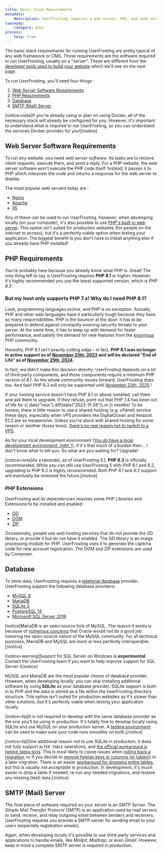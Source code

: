 ```yaml
---
title: Basic Stack Requirements
metadata:
    description: UserFrosting requires a web server, PHP, and some sort of database.
taxonomy:
    category: docs
process:
    twig: true
---
```


The basic stack requirements for running UserFrosting are pretty typical of any web framework or CMS. Those requirements are the software required to _run_ UserFrosting, usually on a "server". These are different from the [developer tools used to build your website](/installation/requirements/essential-tools-for-php) which we'll see on the next page.

To run UserFrosting, you'll need four things :

1. [Web Server Software Requirements](#web-server-software-requirements)
2. [PHP Requirements](#php-requirements)
3. [Database](#database)
4. [SMTP (Mail) Server](#smtp-mail-server)

[notice=note]If you're already using or plan on using Docker, all of the necessary stack will already be configured for you. However, it's important to understand what is required to run UserFrosting, so you can understand the services Docker provides for you![/notice]

## Web Server Software Requirements

To run any website, you need *web server software*. Its tasks are to receive client requests, execute them, and send a reply. For a PHP website, the web server software won't execute the PHP code itself. Instead, it passes it to PHP which interprets the code and returns a response for the web server to display.

The most popular web servers today are : 

- [Nginx](https://www.nginx.com)
- [Apache](https://httpd.apache.org)
- [IIS](https://www.iis.net)

Any of these can be used to run UserFrosting. However, when developing locally (on your computer), it's also possible to use [PHP's built-in web server](https://www.php.net/manual/en/features.commandline.webserver.php). This option isn't suited for production websites (for people on the internet to access), but it's a perfectly viable option when testing your application. The biggest benefit is you don't have to install anything else if you already have PHP installed!

## PHP Requirements

You're probably here because you already know what PHP is. Great! The only thing left to say is UserFrosting requires **PHP 8.1** or higher. However, it's highly recommended you use the latest supported version, which is *PHP 8.3*.

### But my host only supports PHP 7.x! Why do I need PHP 8.1?

Look, programming languages evolve, and PHP is no exception. Actually, PHP and other web languages have it particularly tough because they have so many responsibilities. PHP is the bouncer at the door: it has to be prepared to defend against constantly evolving security threats to your server. At the same time, it has to keep up with demand for faster performance, and satisfy the demand for new features from the [enormous](https://w3techs.com/technologies/overview/programming_language/all) PHP community.

Honestly, PHP 8.1 isn't exactly cutting edge - in fact, **PHP 8.1 was no longer in active support as of [November 25th, 2023](http://php.net/supported-versions.php) and will be declared "End of Life" as of [November 25th, 2024](http://php.net/supported-versions.php)**.

In fact, we didn't make this decision directly. UserFrosting depends on a lot of third-party components, and *those* components require a minimum PHP version of _8.1_. As the whole community moves forward, UserFrosting does too. And fast! PHP 8.3 will only be supported until [November 23th, 2025](http://php.net/supported-versions.php) !

If your hosting service doesn't have PHP 8.1 or above installed, call them and ask them to upgrade. If they refuse, point out that PHP 7.4 has been out of life for {{ date("now").diff(date("2022-11-28")).m }} months! To be honest, there is little reason to use a shared hosting (e.g. cPanel) service these days, especially when VPS providers like DigitalOcean and Amazon EC2 are so inexpensive. Unless you're stuck with shared hosting for some reason or another (fussy boss), [there's no real reason not to switch to a VPS](https://www.hostt.com/still-use-shared-hosting-theres-vps/).

As for your local development environment ([You _do_ have a local development environment, right ?](/background/develop-locally-serve-globally)), if it's that much of a burden then... I don't know what to tell you. So what are you waiting for? Upgrade!

[notice=note]As a reminder, as of UserFrosting 5.1, **PHP 8.3** is officially recommended. While you can still use UserFrosting 5 with PHP 8.1 and 8.2, upgrading to PHP 8.3 is highly recommended. Both PHP 8.1 and 8.2 support will eventually be removed the future.[/notice]

### PHP Extensions

UserFrosting and its dependencies requires some PHP Libraries and Extensions to be installed and enabled : 

- [GD](https://www.php.net/manual/en/book.image.php)
- [DOM](https://www.php.net/manual/en/book.dom.php)
- [ZIP](https://www.php.net/manual/en/book.zip.php)

Occasionally, people use web hosting services that do not provide the GD library, or provide it but do not have it enabled. The GD library is an image processing module for PHP. UserFrosting uses it to generate the captcha code for new account registration. The DOM and ZIP extensions are used by Composer.

## Database

To store data, UserFrosting requires a [relational database](https://www.techtarget.com/searchdatamanagement/definition/database) provider. UserFrosting support the following database providers:
- [MySQL 8](https://www.mysql.com/)
- [MariaDB](https://mariadb.org)
- [SQLite 3](https://www.sqlite.org/index.html)
- [PostgreSQL 14](https://www.postgresql.org)
- [Microsoft SQL Server 2019](https://en.wikipedia.org/wiki/Microsoft_SQL_Server)

[notice]MariaDB is an open-source fork of MySQL. The reason it exists is because of [numerous concerns](https://www2.computerworld.com.au/article/457551/dead_database_walking_mysql_creator_why_future_belongs_mariadb/) that Oracle would not do a good job honoring the open-source nature of the MySQL community. For all technical purposes, MariaDB and MySQL are more or less perfectly interoperable.[/notice]

[notice=warning]Support for SQL Server on Windows is **experimental**. Contact the UserFrosting team if you want to help improve support for SQL Server ![/notice]

MySQL and MariaDB are the most popular choice of database provider. However, when developing locally, you can skip installing additional software by using **SQLite** as your database provider. SQLite support is built-in to PHP and the data is stored as a file within the UserFrosting directory structure. This option isn't suited for production websites as it's slower than other solutions, but it's perfectly viable when testing your application locally.

[notice=tip]It is not required to develop with the same database provider as the one you'll be using in production. It's totally fine to develop locally using SQLite and use MySQL on your production server. A [testing environment](/testing) can be used to make sure your code runs smoothly on both.[/notice]

[notice=tip]One additional reason not to use SQLite in production: it does not fully support `ALTER TABLE` operations, and [the official workaround is twelve steps long](https://www.sqlite.org/lang_altertable.html#otheralter).  This is most likely to cause issues when [rolling back a migration](/cli/commands#migrate-rollback), or if you decide to [remove foreign keys or columns (or tables!)](https://www.sqlite.org/lang_altertable.html#altertabdropcol) in a later migration. There is an easier [workaround for dropping entire tables](/database/migrations#running-your-migration), but this is usually not acceptable in production. In development, it's much easier to drop a table if needed, re-run any needed migrations, and restore any missing (test) data.[/notice]

## SMTP (Mail) Server

The final piece of software required on your server is an *SMTP Server*. The *Simple Mail Transfer Protocol* (SMTP) is an application used by mail servers to send, receive, and relay outgoing email between senders and receivers. UserFrosting requires you provide a SMTP server for sending email to your users (especially registration emails).

Again, when developing locally it's possible to use third-party services and applications to handle emails, like *Mailpit*, *Mailtrap*, or even *Gmail*. However, keep in mind a complete SMTP server is required in production.
